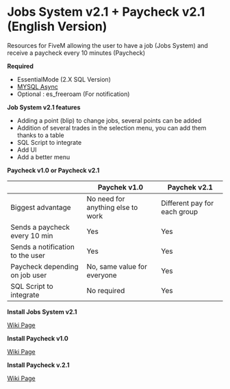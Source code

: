 # Jobs System v2.1 + Paycheck v2.1 (English Version)

Resources for FiveM allowing the user to have a job (Jobs System) and receive a paycheck every 10 minutes (Paycheck)

**Required**

- EssentialMode (2.X SQL Version)
- [MYSQL Async](https://github.com/brouznouf/fivem-mysql-async)
- Optional : es_freeroam (For notification)

**Job System v2.1 features**

- Adding a point (blip) to change jobs, several points can be added
- Addition of several trades in the selection menu, you can add them thanks to a table
- SQL Script to integrate
- Add UI
- Add a better menu

**Paycheck v1.0 or Paycheck v2.1**

 |                 | Paychek v1.0                       | Paychek v2.1               |
 ----------------- | ---------------------------- | ------------------
 | Biggest advantage | No need for anything else to work | Different pay for each group |
 | Sends a paycheck every 10 min | Yes            | Yes |
 | Sends a notification to the user | Yes           | Yes |
 | Paycheck depending on job user  | No, same value for everyone | Yes |
 | SQL Script to integrate  | No required | Yes |

**Install Jobs System v2.1**

[Wiki Page](https://github.com/PandaBasketteur/Jobs-System-and-Paycheck/wiki/Install-Jobs-System-v2.0)

**Install Paycheck v1.0**

[Wiki Page](https://github.com/PandaBasketteur/Jobs-System-and-Paycheck/wiki/Install-Paycheck-v1.0)

**Install Paycheck v.2.1**

[Wiki Page](https://github.com/PandaBasketteur/Jobs-System-and-Paycheck/wiki/Install-Paycheck-v2.0) 
